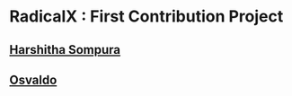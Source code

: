 # RadicalX : First Contribution Project

## [Harshitha Sompura](https://github.com/h-sompura)
## [Osvaldo](https://github.com/iosvaldo)